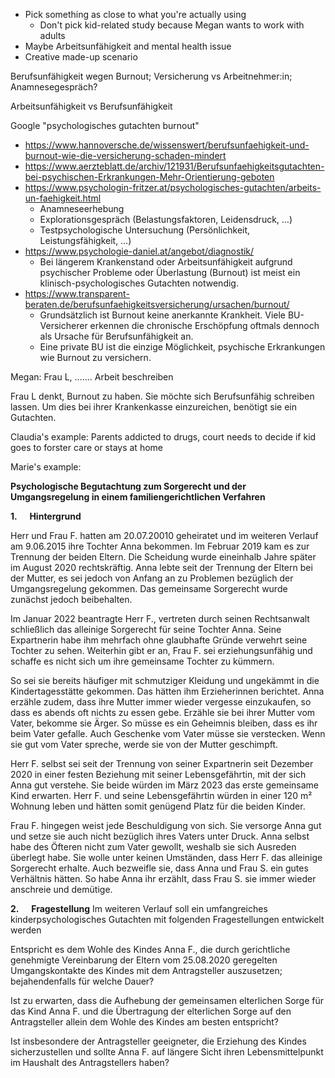 - Pick something as close to what you're actually using
	- Don't pick kid-related study because Megan wants to work with adults
- Maybe Arbeitsunfähigkeit and mental health issue
- Creative made-up scenario

Berufsunfähigkeit wegen Burnout; Versicherung vs Arbeitnehmer:in; Anamnesegespräch?

Arbeitsunfähigkeit vs Berufsunfähigkeit

Google "psychologisches gutachten burnout"
- https://www.hannoversche.de/wissenswert/berufsunfaehigkeit-und-burnout-wie-die-versicherung-schaden-mindert
- https://www.aerzteblatt.de/archiv/121931/Berufsunfaehigkeitsgutachten-bei-psychischen-Erkrankungen-Mehr-Orientierung-geboten
- https://www.psychologin-fritzer.at/psychologisches-gutachten/arbeits-un-faehigkeit.html
	- Anamneseerhebung
	- Explorationsgespräch (Belastungsfaktoren, Leidensdruck, …)
	- Testpsychologische Untersuchung (Persönlichkeit, Leistungsfähigkeit, …)
- https://www.psychologie-daniel.at/angebot/diagnostik/
	- Bei längerem Krankenstand oder Arbeitsunfähigkeit aufgrund psychischer Probleme oder Überlastung (Burnout) ist meist ein klinisch-psychologisches Gutachten notwendig.
- https://www.transparent-beraten.de/berufsunfaehigkeitsversicherung/ursachen/burnout/
	- Grundsätzlich ist Burnout keine anerkannte Krankheit. Viele BU-Versicherer erkennen die chronische Erschöpfung oftmals dennoch als Ursache für Berufs­unfähig­keit an.
	- Eine private BU ist die einzige Möglichkeit, psychische Erkrankungen wie Burnout zu versichern.


Megan:
Frau L, ....... Arbeit beschreiben

Frau L denkt, Burnout zu haben. Sie möchte sich Berufsunfähig schreiben lassen. Um dies bei ihrer Krankenkasse einzureichen, benötigt sie ein Gutachten.

Claudia's example:
Parents addicted to drugs, court needs to decide if kid goes to forster care or stays at home

Marie's example:

**Psychologische Begutachtung zum Sorgerecht und der Umgangsregelung in einem familiengerichtlichen Verfahren**

**1.**     **Hintergrund**

Herr und Frau F. hatten am 20.07.20010 geheiratet und im weiteren Verlauf am 9.06.2015 ihre Tochter Anna bekommen. Im Februar 2019 kam es zur Trennung der beiden Eltern. Die Scheidung wurde eineinhalb Jahre später im August 2020 rechtskräftig. Anna lebte seit der Trennung der Eltern bei der Mutter, es sei jedoch von Anfang an zu Problemen bezüglich der Umgangsregelung gekommen. Das gemeinsame Sorgerecht wurde zunächst jedoch beibehalten.

Im Januar 2022 beantragte Herr F., vertreten durch seinen Rechtsanwalt schließlich das alleinige Sorgerecht für seine Tochter Anna. Seine Expartnerin habe ihm mehrfach ohne glaubhafte Gründe verwehrt seine Tochter zu sehen. Weiterhin gibt er an, Frau F. sei erziehungsunfähig und schaffe es nicht sich um ihre gemeinsame Tochter zu kümmern.

So sei sie bereits häufiger mit schmutziger Kleidung und ungekämmt in die Kindertagesstätte gekommen. Das hätten ihm Erzieherinnen berichtet. Anna erzähle zudem, dass ihre Mutter immer wieder vergesse einzukaufen, so dass es abends oft nichts zu essen gebe. Erzähle sie bei ihrer Mutter vom Vater, bekomme sie Ärger. So müsse es ein Geheimnis bleiben, dass es ihr beim Vater gefalle. Auch Geschenke vom Vater müsse sie verstecken. Wenn sie gut vom Vater spreche, werde sie von der Mutter geschimpft.

Herr F. selbst sei seit der Trennung von seiner Expartnerin seit Dezember 2020 in einer festen Beziehung mit seiner Lebensgefährtin, mit der sich Anna gut verstehe. Sie beide würden im März 2023 das erste gemeinsame Kind erwarten. Herr F. und seine Lebensgefährtin würden in einer 120 m² Wohnung leben und hätten somit genügend Platz für die beiden Kinder.

Frau F. hingegen weist jede Beschuldigung von sich. Sie versorge Anna gut und setze sie auch nicht bezüglich ihres Vaters unter Druck. Anna selbst habe des Öfteren nicht zum Vater gewollt, weshalb sie sich Ausreden überlegt habe. Sie wolle unter keinen Umständen, dass Herr F. das alleinige Sorgerecht erhalte. Auch bezweifle sie, dass Anna und Frau S. ein gutes Verhältnis hätten. So habe Anna ihr erzählt, dass Frau S. sie immer wieder anschreie und demütige.

**2.**     **Fragestellung**
Im weiteren Verlauf soll ein umfangreiches kinderpsychologisches Gutachten mit folgenden Fragestellungen entwickelt werden

Entspricht es dem Wohle des Kindes Anna F., die durch gerichtliche genehmigte Vereinbarung der Eltern vom 25.08.2020 geregelten Umgangskontakte des Kindes mit dem Antragsteller auszusetzen; bejahendenfalls für welche Dauer?

Ist zu erwarten, dass die Aufhebung der gemeinsamen elterlichen Sorge für das Kind Anna F. und die Übertragung der elterlichen Sorge auf den Antragsteller allein dem Wohle des Kindes am besten entspricht?

Ist insbesondere der Antragsteller geeigneter, die Erziehung des Kindes sicherzustellen und sollte Anna F. auf längere Sicht ihren Lebensmittelpunkt im Haushalt des Antragstellers haben?